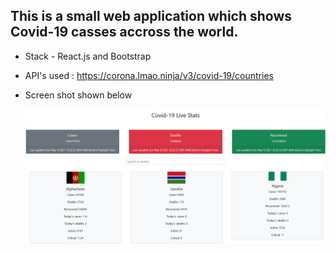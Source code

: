 ## This is a small web application which shows Covid-19 casses accross the world.

- Stack - React.js and Bootstrap
- API's used : https://corona.lmao.ninja/v3/covid-19/countries
- Screen shot shown below 
  
  ![Covid-19Tracker](./images/Image1.png)